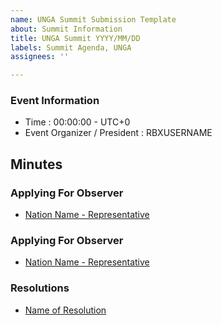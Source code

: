 ```yaml
---
name: UNGA Summit Submission Template
about: Summit Information
title: UNGA Summit YYYY/MM/DD
labels: Summit Agenda, UNGA
assignees: ''

---
```


### Event Information
* Time : 00:00:00 - UTC+0
* Event Organizer / President : RBXUSERNAME

Minutes
---

### Applying For Observer
* [Nation Name - Representative](https://www.roblox.com/groups/GROUPID)
### Applying For Observer
* [Nation Name - Representative](https://www.roblox.com/groups/GROUPID)

### Resolutions
* [Name of Resolution](https://linktoresolutiondocument)
